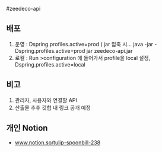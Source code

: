 #zeedeco-api

## 배포
1. 운영 : Dspring.profiles.active=prod ( jar 압축 시... java -jar -Dspring.profiles.active=prod jar zeedeco-api.jar
2. 로컬 : Run >configuration 에 들어가서 profile을 local 설정, Dspring.profiles.active=local

## 비고
1. 관리자, 사용자와 연결할 API
2. 산출물 추후 깃헙 내 링크 공개 예정

## 개인 Notion
- www.notion.so/tulip-spoonbill-238 

